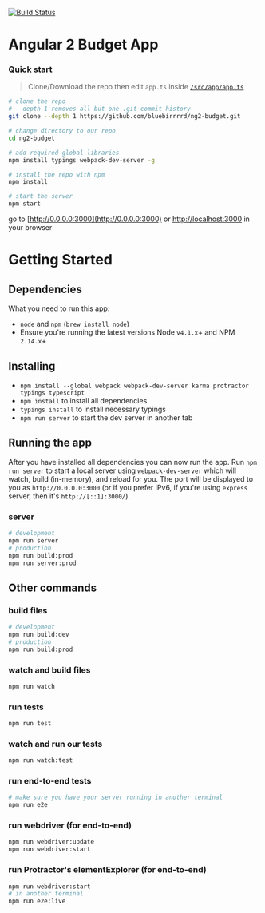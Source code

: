 [![Build Status](https://travis-ci.org/bluebirrrrd/ng2-budget.svg?branch=master)](https://travis-ci.org/bluebirrrrd/ng2-budget)

# Angular 2 Budget App


### Quick start
> Clone/Download the repo then edit `app.ts` inside [`/src/app/app.ts`](/src/app/app.ts)

```bash
# clone the repo
# --depth 1 removes all but one .git commit history
git clone --depth 1 https://github.com/bluebirrrrd/ng2-budget.git

# change directory to our repo
cd ng2-budget

# add required global libraries
npm install typings webpack-dev-server -g

# install the repo with npm
npm install

# start the server
npm start
```
go to [http://0.0.0.0:3000](http://0.0.0.0:3000) or [http://localhost:3000](http://localhost:3000) in your browser




# Getting Started
## Dependencies
What you need to run this app:
* `node` and `npm` (`brew install node`)
* Ensure you're running the latest versions Node `v4.1.x`+ and NPM `2.14.x`+

## Installing
* `npm install --global webpack webpack-dev-server karma protractor typings typescript`
* `npm install` to install all dependencies
* `typings install` to install necessary typings
* `npm run server` to start the dev server in another tab

## Running the app
After you have installed all dependencies you can now run the app. Run `npm run server` to start a local server using `webpack-dev-server` which will watch, build (in-memory), and reload for you. The port will be displayed to you as `http://0.0.0.0:3000` (or if you prefer IPv6, if you're using `express` server, then it's `http://[::1]:3000/`).

### server
```bash
# development
npm run server
# production
npm run build:prod
npm run server:prod
```

## Other commands

### build files
```bash
# development
npm run build:dev
# production
npm run build:prod
```

### watch and build files
```bash
npm run watch
```

### run tests
```bash
npm run test
```

### watch and run our tests
```bash
npm run watch:test
```

### run end-to-end tests
```bash
# make sure you have your server running in another terminal
npm run e2e
```

### run webdriver (for end-to-end)
```bash
npm run webdriver:update
npm run webdriver:start
```

### run Protractor's elementExplorer (for end-to-end)
```bash
npm run webdriver:start
# in another terminal
npm run e2e:live
```